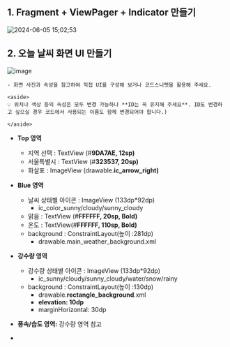## 1. Fragment + ViewPager + Indicator 만들기
![2024-06-05 15;02;53](https://github.com/chihyeonwon/how_weather/assets/58906858/986be614-1e8a-4e3d-84ec-7406dea64d7b)

## 2. **오늘 날씨 화면 UI 만들기**    
![image](https://github.com/chihyeonwon/how_weather/assets/58906858/176fe121-30e9-4658-b706-471a655d4be0)

    - 화면 사진과 속성을 참고하여 직접 UI를 구성해 보거나 코드스니펫을 활용해 주세요.
    
    <aside>
    💡 위치나 색상 등의 속성은 모두 변경 가능하나 **ID는 꼭 유지해 주세요**. ID도 변경하고 싶으실 경우 코드에서 사용되는 이름도 함께 변경되어야 합니다.)
    
    </aside>

- **Top 영역**
    - 지역 선택 : TextView (#**9DA7AE, 12sp)**
    - 서울특별시 : TextView (#**323537, 20sp)**
    - 화살표 : ImageView (drawable.**ic_arrow_right)**
- **Blue 영역**
    - 날씨 상태별 아이콘 : ImageView (133dp*92dp)
        - ic_color_sunny/cloudy/sunny_cloudy
    - 맑음 : TextView (#**FFFFFF, 20sp, Bold)**
    - 온도 : TextView(#**FFFFFF, 110sp, Bold)**
    - background : ConstraintLayout(높이 :281dp)
        - drawable.main_weather_background.xml
- **강수량 영역**
    - 강수량 상태별 아이콘 : ImageView (133dp*92dp)
        - ic_sunny/cloudy/sunny_cloudy/water/snow/rainy
    - background : ConstraintLayout(높이 :130dp)
        - drawable.**rectangle_background**.xml
        - **elevation: 10dp**
        - marginHorizontal: 30dp
- **풍속/습도 영역:** 강수량 영역 참고

- 
